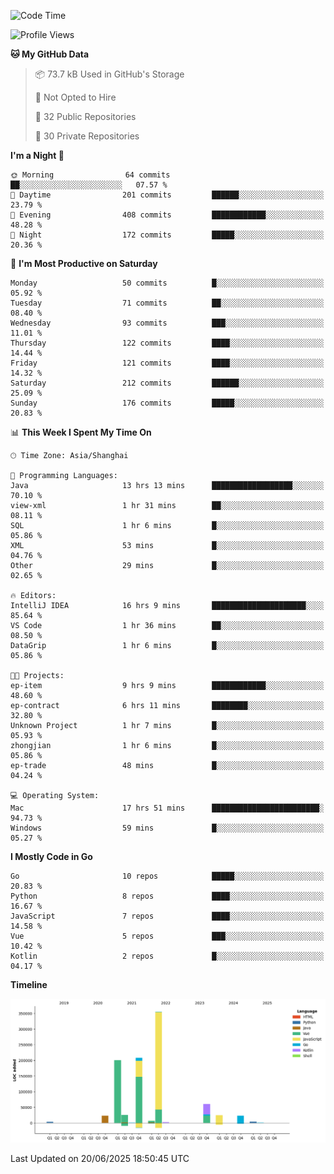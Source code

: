 <!--START_SECTION:waka-->
![Code Time](http://img.shields.io/badge/Code%20Time-4%2C229%20hrs%2017%20mins-blue)

![Profile Views](http://img.shields.io/badge/Profile%20Views-0-blue)

**🐱 My GitHub Data** 

> 📦 73.7 kB Used in GitHub's Storage 
 > 
> 🚫 Not Opted to Hire
 > 
> 📜 32 Public Repositories 
 > 
> 🔑 30 Private Repositories 
 > 
**I'm a Night 🦉** 

```text
🌞 Morning                64 commits          ██░░░░░░░░░░░░░░░░░░░░░░░   07.57 % 
🌆 Daytime                201 commits         ██████░░░░░░░░░░░░░░░░░░░   23.79 % 
🌃 Evening                408 commits         ████████████░░░░░░░░░░░░░   48.28 % 
🌙 Night                  172 commits         █████░░░░░░░░░░░░░░░░░░░░   20.36 % 
```
📅 **I'm Most Productive on Saturday** 

```text
Monday                   50 commits          █░░░░░░░░░░░░░░░░░░░░░░░░   05.92 % 
Tuesday                  71 commits          ██░░░░░░░░░░░░░░░░░░░░░░░   08.40 % 
Wednesday                93 commits          ███░░░░░░░░░░░░░░░░░░░░░░   11.01 % 
Thursday                 122 commits         ████░░░░░░░░░░░░░░░░░░░░░   14.44 % 
Friday                   121 commits         ████░░░░░░░░░░░░░░░░░░░░░   14.32 % 
Saturday                 212 commits         ██████░░░░░░░░░░░░░░░░░░░   25.09 % 
Sunday                   176 commits         █████░░░░░░░░░░░░░░░░░░░░   20.83 % 
```


📊 **This Week I Spent My Time On** 

```text
🕑︎ Time Zone: Asia/Shanghai

💬 Programming Languages: 
Java                     13 hrs 13 mins      ██████████████████░░░░░░░   70.10 % 
view-xml                 1 hr 31 mins        ██░░░░░░░░░░░░░░░░░░░░░░░   08.11 % 
SQL                      1 hr 6 mins         █░░░░░░░░░░░░░░░░░░░░░░░░   05.86 % 
XML                      53 mins             █░░░░░░░░░░░░░░░░░░░░░░░░   04.76 % 
Other                    29 mins             █░░░░░░░░░░░░░░░░░░░░░░░░   02.65 % 

🔥 Editors: 
IntelliJ IDEA            16 hrs 9 mins       █████████████████████░░░░   85.64 % 
VS Code                  1 hr 36 mins        ██░░░░░░░░░░░░░░░░░░░░░░░   08.50 % 
DataGrip                 1 hr 6 mins         █░░░░░░░░░░░░░░░░░░░░░░░░   05.86 % 

🐱‍💻 Projects: 
ep-item                  9 hrs 9 mins        ████████████░░░░░░░░░░░░░   48.60 % 
ep-contract              6 hrs 11 mins       ████████░░░░░░░░░░░░░░░░░   32.80 % 
Unknown Project          1 hr 7 mins         █░░░░░░░░░░░░░░░░░░░░░░░░   05.93 % 
zhongjian                1 hr 6 mins         █░░░░░░░░░░░░░░░░░░░░░░░░   05.86 % 
ep-trade                 48 mins             █░░░░░░░░░░░░░░░░░░░░░░░░   04.24 % 

💻 Operating System: 
Mac                      17 hrs 51 mins      ████████████████████████░   94.73 % 
Windows                  59 mins             █░░░░░░░░░░░░░░░░░░░░░░░░   05.27 % 
```

**I Mostly Code in Go** 

```text
Go                       10 repos            █████░░░░░░░░░░░░░░░░░░░░   20.83 % 
Python                   8 repos             ████░░░░░░░░░░░░░░░░░░░░░   16.67 % 
JavaScript               7 repos             ████░░░░░░░░░░░░░░░░░░░░░   14.58 % 
Vue                      5 repos             ███░░░░░░░░░░░░░░░░░░░░░░   10.42 % 
Kotlin                   2 repos             █░░░░░░░░░░░░░░░░░░░░░░░░   04.17 % 
```



**Timeline**

![Lines of Code chart](https://raw.githubusercontent.com/youtiaoguagua/youtiaoguagua/master/assets/bar_graph.png)


 Last Updated on 20/06/2025 18:50:45 UTC
<!--END_SECTION:waka-->